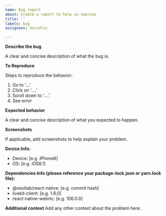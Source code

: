 ```yaml
---
name: Bug report
about: Create a report to help us improve
title: ''
labels: bug
assignees: davidliu

---
```


**Describe the bug**

A clear and concise description of what the bug is.

**To Reproduce**

Steps to reproduce the behavior:
1. Go to '...'
2. Click on '....'
3. Scroll down to '....'
4. See error

**Expected behavior**

A clear and concise description of what you expected to happen.

**Screenshots**

If applicable, add screenshots to help explain your problem.

**Device Info:**

 - Device: [e.g. iPhone6]
 - OS: [e.g. iOS8.1]

**Dependencies Info (please reference your package-lock.json or yarn.lock file):**

 - @seoltab/react-native: [e.g. commit hash]
 - livekit-client: [e.g. 1.6.0]
 - react-native-webrtc: [e.g. 106.0.0]

**Additional context**
Add any other context about the problem here.

